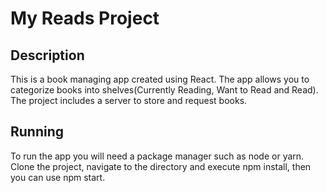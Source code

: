# My Reads Project

## Description

This is a book managing app created using React.
The app allows you to categorize books into shelves(Currently Reading, Want to Read and Read).
The project includes a server to store and request books.

## Running

To run the app you will need a package manager such as node or yarn.
Clone the project, navigate to the directory and execute npm install, then you can use npm start.

